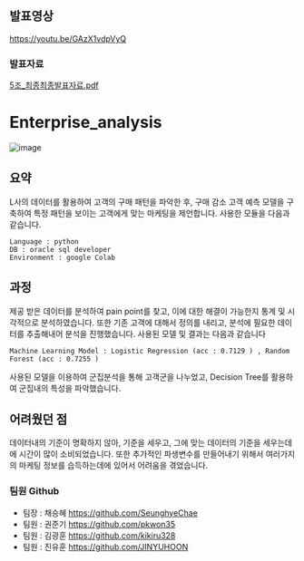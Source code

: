 ## 발표영상
https://youtu.be/GAzX1vdpVyQ

### 발표자료
[5조_최종최종발표자료.pdf](https://github.com/kikiru328/enterprise_analysis/files/7786007/5._.pdf)


# Enterprise_analysis
![image](https://user-images.githubusercontent.com/60537388/143975906-d065dc4a-770c-44e8-b162-af7f12b35526.png)

## 요약
 L사의 데이터를 활용하여 고객의 구매 패턴을 파악한 후, 구매 감소 고객 예측 모델을 구축하여 특정 패턴을 보이는 고객에게 맞는 마케팅을 제언합니다.
 사용한 모듈을 다음과 같습니다.
 
	Language : python
	DB : oracle sql developer
	Environment : google Colab
	
## 과정
 제공 받은 데이터를 분석하여 pain point를 찾고, 이에 대한 해결이 가능한지 통계 및 시각적으로 분석하였습니다.
 또한 기존 고객에 대해서 정의를 내리고, 분석에 필요한 데이터를 추출해내어 분석을 진행했습니다.
 사용된 모델 및 결과는 다음과 같습니다
 
	Machine Learning Model : Logistic Regression (acc : 0.7129 ) , Random Forest (acc : 0.7255 )	
 
 사용된 모델을 이용하여 군집분석을 통해 고객군을 나누었고, Decision Tree를 활용하여 군집내의 특성을 파악했습니다.
	
## 어려웠던 점
 데이터내의 기준이 명확하지 않아, 기준을 세우고, 그에 맞는 데이터의 기준을 세우는데에 시간이 많이 소비되었습니다.
 또한 추가적인 파생변수를 만들어내기 위해서 여러가지의 마케팅 정보를 습득하는데에 있어서 어려움을 겪었습니다.
 
### 팀원 Github
 - 팀장 : 채승혜 https://github.com/SeunghyeChae
 - 팀원 : 권준기 https://github.com/pkwon35
 - 팀원 : 김광훈 https://github.com/kikiru328
 - 팀원 : 진유훈 https://github.com/JINYUHOON
